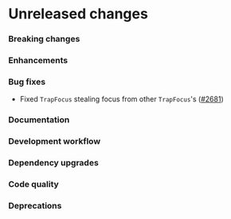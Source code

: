 # Unreleased changes

### Breaking changes

### Enhancements

### Bug fixes

- Fixed `TrapFocus` stealing focus from other `TrapFocus`'s ([#2681](https://github.com/Shopify/polaris-react/pull/2681))

### Documentation

### Development workflow

### Dependency upgrades

### Code quality

### Deprecations
